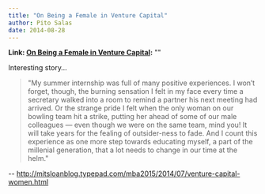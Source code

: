 ```yaml
---
title: "On Being a Female in Venture Capital"
author: Pito Salas
date: 2014-08-28
---
```


**Link: [On Being a Female in Venture Capital](None):** ""



Interesting story…

> "My summer internship was full of many positive experiences. I won’t forget,
> though, the burning sensation I felt in my face every time a secretary
> walked into a room to remind a partner his next meeting had arrived. Or the
> strange pride I felt when the only woman on our bowling team hit a strike,
> putting her ahead of some of our male colleagues — even though we were on
> the same team, mind you! It will take years for the fealing of outsider-ness
> to fade. And I count this experience as one more step towards educating
> myself, a part of the millenial generation, that a lot needs to change in
> our time at the helm."  
>

-- http://mitsloanblog.typepad.com/mba2015/2014/07/venture-capital-women.html



